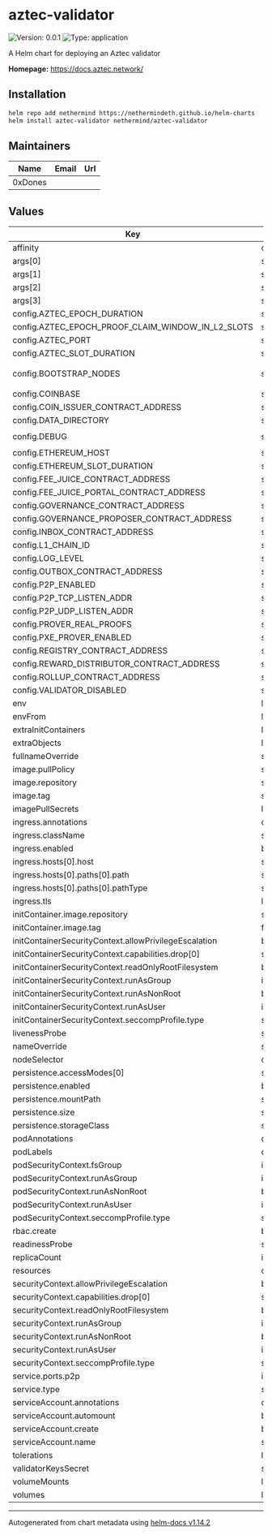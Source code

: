 # aztec-validator

![Version: 0.0.1](https://img.shields.io/badge/Version-0.0.1-informational?style=flat-square) ![Type: application](https://img.shields.io/badge/Type-application-informational?style=flat-square)

A Helm chart for deploying an Aztec validator

**Homepage:** <https://docs.aztec.network/>

## Installation

```bash
helm repo add nethermind https://nethermindeth.github.io/helm-charts
helm install aztec-validator nethermind/aztec-validator
```

## Maintainers

| Name | Email | Url |
| ---- | ------ | --- |
| 0xDones |  |  |

## Values

| Key | Type | Default | Description |
|-----|------|---------|-------------|
| affinity | object | `{}` |  |
| args[0] | string | `"start"` |  |
| args[1] | string | `"--node"` |  |
| args[2] | string | `"--archiver"` |  |
| args[3] | string | `"--sequencer"` |  |
| config.AZTEC_EPOCH_DURATION | string | `"32"` |  |
| config.AZTEC_EPOCH_PROOF_CLAIM_WINDOW_IN_L2_SLOTS | string | `"13"` |  |
| config.AZTEC_PORT | string | `"40400"` |  |
| config.AZTEC_SLOT_DURATION | string | `"36"` |  |
| config.BOOTSTRAP_NODES | string | `"enr:-Jq4QO_3szmgtG2cbEdnFDIhpGAQkc1HwfNy4-M6sG9QmQbPTmp9PMOHR3xslfR23hORiU-GpA7uM9uXw49lFcnuuvYGjWF6dGVjX25ldHdvcmsBgmlkgnY0gmlwhCIwTIOJc2VjcDI1NmsxoQKQTN17XKCwjYSSwmTc-6YzCMhd3v6Ofl8TS-WunX6LCoN0Y3CCndCDdWRwgp3Q"` |  |
| config.COINBASE | string | `"0xbaaaaaaaaaaaaaaaaaaaaaaaaaaaaaaaaaaaaaaa"` |  |
| config.COIN_ISSUER_CONTRACT_ADDRESS | string | `"0xdc64a140aa3e981100a9beca4e685f962f0cf6c9"` |  |
| config.DATA_DIRECTORY | string | `"/local-data"` |  |
| config.DEBUG | string | `"aztec:*,-aztec:avm_simulator*,-aztec:circuits:artifact_hash,-aztec:libp2p_service,-json-rpc*,-aztec:world-state:database,-aztec:l2_block_stream*"` |  |
| config.ETHEREUM_HOST | string | `"http://34.48.76.131:8545"` |  |
| config.ETHEREUM_SLOT_DURATION | string | `"6sec"` |  |
| config.FEE_JUICE_CONTRACT_ADDRESS | string | `"0xe7f1725e7734ce288f8367e1bb143e90bb3f0512"` |  |
| config.FEE_JUICE_PORTAL_CONTRACT_ADDRESS | string | `"0x0165878a594ca255338adfa4d48449f69242eb8f"` |  |
| config.GOVERNANCE_CONTRACT_ADDRESS | string | `"0xcf7ed3acca5a467e9e704c703e8d87f634fb0fc9"` |  |
| config.GOVERNANCE_PROPOSER_CONTRACT_ADDRESS | string | `"0x9fe46736679d2d9a65f0992f2272de9f3c7fa6e0"` |  |
| config.INBOX_CONTRACT_ADDRESS | string | `"0xed179b78d5781f93eb169730d8ad1be7313123f4"` |  |
| config.L1_CHAIN_ID | string | `"1337"` |  |
| config.LOG_LEVEL | string | `"debug"` |  |
| config.OUTBOX_CONTRACT_ADDRESS | string | `"0x1016b5aaa3270a65c315c664ecb238b6db270b64"` |  |
| config.P2P_ENABLED | string | `"true"` |  |
| config.P2P_TCP_LISTEN_ADDR | string | `"0.0.0.0:40400"` |  |
| config.P2P_UDP_LISTEN_ADDR | string | `"0.0.0.0:40400"` |  |
| config.PROVER_REAL_PROOFS | string | `"true"` |  |
| config.PXE_PROVER_ENABLED | string | `"true"` |  |
| config.REGISTRY_CONTRACT_ADDRESS | string | `"0x5fbdb2315678afecb367f032d93f642f64180aa3"` |  |
| config.REWARD_DISTRIBUTOR_CONTRACT_ADDRESS | string | `"0x5fc8d32690cc91d4c39d9d3abcbd16989f875707"` |  |
| config.ROLLUP_CONTRACT_ADDRESS | string | `"0x2279b7a0a67db372996a5fab50d91eaa73d2ebe6"` |  |
| config.VALIDATOR_DISABLED | string | `"false"` |  |
| env | list | `[]` |  |
| envFrom | list | `[]` |  |
| extraInitContainers | list | `[]` |  |
| extraObjects | list | `[]` |  |
| fullnameOverride | string | `""` |  |
| image.pullPolicy | string | `"IfNotPresent"` |  |
| image.repository | string | `"aztecprotocol/aztec"` |  |
| image.tag | string | `"698cd3d62680629a3f1bfc0f82604534cedbccf3-x86_64"` |  |
| imagePullSecrets | list | `[]` |  |
| ingress.annotations | object | `{}` |  |
| ingress.className | string | `""` |  |
| ingress.enabled | bool | `false` |  |
| ingress.hosts[0].host | string | `"chart-example.local"` |  |
| ingress.hosts[0].paths[0].path | string | `"/"` |  |
| ingress.hosts[0].paths[0].pathType | string | `"ImplementationSpecific"` |  |
| ingress.tls | list | `[]` |  |
| initContainer.image.repository | string | `"bitnami/kubectl"` |  |
| initContainer.image.tag | float | `1.28` |  |
| initContainerSecurityContext.allowPrivilegeEscalation | bool | `false` |  |
| initContainerSecurityContext.capabilities.drop[0] | string | `"ALL"` |  |
| initContainerSecurityContext.readOnlyRootFilesystem | bool | `true` |  |
| initContainerSecurityContext.runAsGroup | int | `1000` |  |
| initContainerSecurityContext.runAsNonRoot | bool | `true` |  |
| initContainerSecurityContext.runAsUser | int | `1000` |  |
| initContainerSecurityContext.seccompProfile.type | string | `"RuntimeDefault"` |  |
| livenessProbe | string | `nil` |  |
| nameOverride | string | `""` |  |
| nodeSelector | object | `{}` |  |
| persistence.accessModes[0] | string | `"ReadWriteOnce"` |  |
| persistence.enabled | bool | `false` |  |
| persistence.mountPath | string | `"/data"` |  |
| persistence.size | string | `"50Gi"` |  |
| persistence.storageClass | string | `""` |  |
| podAnnotations | object | `{}` |  |
| podLabels | object | `{}` |  |
| podSecurityContext.fsGroup | int | `1000` |  |
| podSecurityContext.runAsGroup | int | `1000` |  |
| podSecurityContext.runAsNonRoot | bool | `true` |  |
| podSecurityContext.runAsUser | int | `1000` |  |
| podSecurityContext.seccompProfile.type | string | `"RuntimeDefault"` |  |
| rbac.create | bool | `true` |  |
| readinessProbe | string | `nil` |  |
| replicaCount | int | `1` |  |
| resources | object | `{}` |  |
| securityContext.allowPrivilegeEscalation | bool | `false` |  |
| securityContext.capabilities.drop[0] | string | `"ALL"` |  |
| securityContext.readOnlyRootFilesystem | bool | `true` |  |
| securityContext.runAsGroup | int | `1000` |  |
| securityContext.runAsNonRoot | bool | `true` |  |
| securityContext.runAsUser | int | `1000` |  |
| securityContext.seccompProfile.type | string | `"RuntimeDefault"` |  |
| service.ports.p2p | int | `40400` |  |
| service.type | string | `"NodePort"` |  |
| serviceAccount.annotations | object | `{}` |  |
| serviceAccount.automount | bool | `true` |  |
| serviceAccount.create | bool | `true` |  |
| serviceAccount.name | string | `""` |  |
| tolerations | list | `[]` |  |
| validatorKeysSecret | string | `"aztec-validator-keys"` |  |
| volumeMounts | list | `[]` |  |
| volumes | list | `[]` |  |

----------------------------------------------
Autogenerated from chart metadata using [helm-docs v1.14.2](https://github.com/norwoodj/helm-docs/releases/v1.14.2)
